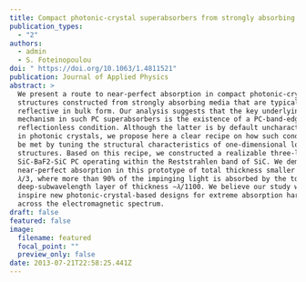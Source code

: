 ```yaml
---
title: Compact photonic-crystal superabsorbers from strongly absorbing media
publication_types:
  - "2"
authors:
  - admin
  - S. Foteinopoulou
doi: " https://doi.org/10.1063/1.4811521"
publication: Journal of Applied Physics
abstract: >
  We present a route to near-perfect absorption in compact photonic-crystal (PC)
  structures constructed from strongly absorbing media that are typically highly
  reflective in bulk form. Our analysis suggests that the key underlying
  mechanism in such PC superabsorbers is the existence of a PC-band-edge
  reflectionless condition. Although the latter is by default uncharacteristic
  in photonic crystals, we propose here a clear recipe on how such condition can
  be met by tuning the structural characteristics of one-dimensional lossy PC
  structures. Based on this recipe, we constructed a realizable three-layer
  SiC-BaF2-SiC PC operating within the Reststrahlen band of SiC. We demonstrate
  near-perfect absorption in this prototype of total thickness smaller than
  𝜆/3, where more than 90% of the impinging light is absorbed by the top
  deep-subwavelength layer of thickness ∼𝜆/1100. We believe our study will
  inspire new photonic-crystal-based designs for extreme absorption harnessing
  across the electromagnetic spectrum.
draft: false
featured: false
image:
  filename: featured
  focal_point: ""
  preview_only: false
date: 2013-07-21T22:58:25.441Z
---
```

